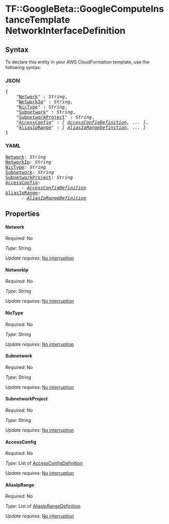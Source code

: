 # TF::GoogleBeta::GoogleComputeInstanceTemplate NetworkInterfaceDefinition

## Syntax

To declare this entity in your AWS CloudFormation template, use the following syntax:

### JSON

<pre>
{
    "<a href="#network" title="Network">Network</a>" : <i>String</i>,
    "<a href="#networkip" title="NetworkIp">NetworkIp</a>" : <i>String</i>,
    "<a href="#nictype" title="NicType">NicType</a>" : <i>String</i>,
    "<a href="#subnetwork" title="Subnetwork">Subnetwork</a>" : <i>String</i>,
    "<a href="#subnetworkproject" title="SubnetworkProject">SubnetworkProject</a>" : <i>String</i>,
    "<a href="#accessconfig" title="AccessConfig">AccessConfig</a>" : <i>[ <a href="accessconfigdefinition.md">AccessConfigDefinition</a>, ... ]</i>,
    "<a href="#aliasiprange" title="AliasIpRange">AliasIpRange</a>" : <i>[ <a href="aliasiprangedefinition.md">AliasIpRangeDefinition</a>, ... ]</i>
}
</pre>

### YAML

<pre>
<a href="#network" title="Network">Network</a>: <i>String</i>
<a href="#networkip" title="NetworkIp">NetworkIp</a>: <i>String</i>
<a href="#nictype" title="NicType">NicType</a>: <i>String</i>
<a href="#subnetwork" title="Subnetwork">Subnetwork</a>: <i>String</i>
<a href="#subnetworkproject" title="SubnetworkProject">SubnetworkProject</a>: <i>String</i>
<a href="#accessconfig" title="AccessConfig">AccessConfig</a>: <i>
      - <a href="accessconfigdefinition.md">AccessConfigDefinition</a></i>
<a href="#aliasiprange" title="AliasIpRange">AliasIpRange</a>: <i>
      - <a href="aliasiprangedefinition.md">AliasIpRangeDefinition</a></i>
</pre>

## Properties

#### Network

_Required_: No

_Type_: String

_Update requires_: [No interruption](https://docs.aws.amazon.com/AWSCloudFormation/latest/UserGuide/using-cfn-updating-stacks-update-behaviors.html#update-no-interrupt)

#### NetworkIp

_Required_: No

_Type_: String

_Update requires_: [No interruption](https://docs.aws.amazon.com/AWSCloudFormation/latest/UserGuide/using-cfn-updating-stacks-update-behaviors.html#update-no-interrupt)

#### NicType

_Required_: No

_Type_: String

_Update requires_: [No interruption](https://docs.aws.amazon.com/AWSCloudFormation/latest/UserGuide/using-cfn-updating-stacks-update-behaviors.html#update-no-interrupt)

#### Subnetwork

_Required_: No

_Type_: String

_Update requires_: [No interruption](https://docs.aws.amazon.com/AWSCloudFormation/latest/UserGuide/using-cfn-updating-stacks-update-behaviors.html#update-no-interrupt)

#### SubnetworkProject

_Required_: No

_Type_: String

_Update requires_: [No interruption](https://docs.aws.amazon.com/AWSCloudFormation/latest/UserGuide/using-cfn-updating-stacks-update-behaviors.html#update-no-interrupt)

#### AccessConfig

_Required_: No

_Type_: List of <a href="accessconfigdefinition.md">AccessConfigDefinition</a>

_Update requires_: [No interruption](https://docs.aws.amazon.com/AWSCloudFormation/latest/UserGuide/using-cfn-updating-stacks-update-behaviors.html#update-no-interrupt)

#### AliasIpRange

_Required_: No

_Type_: List of <a href="aliasiprangedefinition.md">AliasIpRangeDefinition</a>

_Update requires_: [No interruption](https://docs.aws.amazon.com/AWSCloudFormation/latest/UserGuide/using-cfn-updating-stacks-update-behaviors.html#update-no-interrupt)

